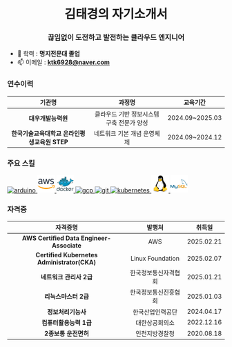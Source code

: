 <h1 align="center">김태경의 자기소개서</h1>
<h3 align="center">끊임없이 도전하고 발전하는 클라우드 엔지니어</h3>


- 🌱 학력 : **명지전문대 졸업** 
- 📫 이메일 : **ktk6928@naver.com**

<h3 align="left">연수이력</h3>

|기관명|과정명|교육기간|
|:---:|:---:|:---:|
|**대우개발능력원**|클라우드 기반 정보시스템 구축 전문가 양성|2024.09~2025.03|
|**한국기술교육대학교 온라인평생교육원 STEP**|네트워크 기본 개념  운영체제|2024.09~2024.12|

<p align="left">
</p>

<h3 align="left">주요 스킬</h3>
<p align="left"> <a href="https://www.arduino.cc/" target="_blank" rel="noreferrer"> <img src="https://cdn.worldvectorlogo.com/logos/arduino-1.svg" alt="arduino" width="40" height="40"/> </a> <a href="https://aws.amazon.com" target="_blank" rel="noreferrer"> <img src="https://raw.githubusercontent.com/devicons/devicon/master/icons/amazonwebservices/amazonwebservices-original-wordmark.svg" alt="aws" width="40" height="40"/> </a> <a href="https://www.docker.com/" target="_blank" rel="noreferrer"> <img src="https://raw.githubusercontent.com/devicons/devicon/master/icons/docker/docker-original-wordmark.svg" alt="docker" width="40" height="40"/> </a> <a href="https://cloud.google.com" target="_blank" rel="noreferrer"> <img src="https://www.vectorlogo.zone/logos/google_cloud/google_cloud-icon.svg" alt="gcp" width="40" height="40"/> </a> <a href="https://git-scm.com/" target="_blank" rel="noreferrer"> <img src="https://www.vectorlogo.zone/logos/git-scm/git-scm-icon.svg" alt="git" width="40" height="40"/> </a> <a href="https://kubernetes.io" target="_blank" rel="noreferrer"> <img src="https://www.vectorlogo.zone/logos/kubernetes/kubernetes-icon.svg" alt="kubernetes" width="40" height="40"/> </a> <a href="https://www.linux.org/" target="_blank" rel="noreferrer"> <img src="https://raw.githubusercontent.com/devicons/devicon/master/icons/linux/linux-original.svg" alt="linux" width="40" height="40"/> </a> <a href="https://www.mysql.com/" target="_blank" rel="noreferrer"> <img src="https://raw.githubusercontent.com/devicons/devicon/master/icons/mysql/mysql-original-wordmark.svg" alt="mysql" width="40" height="40"/> </a> </p>


<h3 align="left">자격증</h3>

|자격증명|발행처|취득일|
|:---:|:---:|:---:|
|**AWS Certified Data Engineer-Associate**|AWS|2025.02.21|
|**Certified Kubernetes Administrator(CKA)**|Linux Foundation|2025.02.07|
|**네트워크 관리사 2급**|한국정보통신자격협회|2025.01.21|
|**리눅스마스터 2급**|한국정보통신진흥협회|2025.01.03|
|**정보처리기능사**|한국산업인력공단|2024.04.17|
|**컴퓨터활용능력 1급**|대한상공회의소|2022.12.16|
|**2종보통 운전면허**|인천지방경찰청|2020.08.18|

